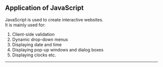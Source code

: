 ## Application of JavaScript

JavaScript is used to create interactive websites.  
It is mainly used for:

1. Client-side validation  
2. Dynamic drop-down menus  
3. Displaying date and time  
4. Displaying pop-up windows and dialog boxes  
5. Displaying clocks etc.

---

